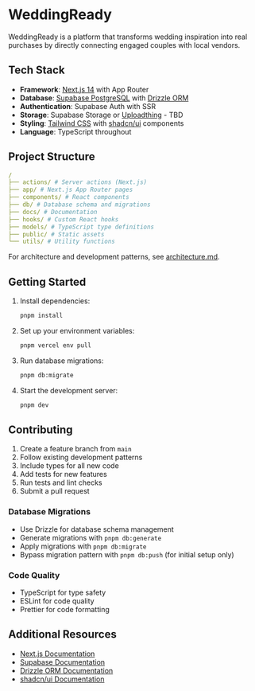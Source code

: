 # WeddingReady

WeddingReady is a platform that transforms wedding inspiration into real purchases by directly connecting engaged couples with local vendors. 

## Tech Stack

- **Framework**: [Next.js 14](https://nextjs.org) with App Router
- **Database**: [Supabase PostgreSQL](https://supabase.com) with [Drizzle ORM](https://orm.drizzle.team)
- **Authentication**: Supabase Auth with SSR
- **Storage**: Supabase Storage or [Uploadthing](https://uploadthing.com/dashboard/) - TBD
- **Styling**: [Tailwind CSS](https://tailwindcss.com) with [shadcn/ui](https://ui.shadcn.com) components
- **Language**: TypeScript throughout

## Project Structure
```yaml
/
├── actions/ # Server actions (Next.js)
├── app/ # Next.js App Router pages
├── components/ # React components
├── db/ # Database schema and migrations
├── docs/ # Documentation
├── hooks/ # Custom React hooks
├── models/ # TypeScript type definitions
├── public/ # Static assets
└── utils/ # Utility functions
```

For architecture and development patterns, see [architecture.md](docs/architecture.md).

## Getting Started

1. Install dependencies:
   ```bash
   pnpm install
   ```

2. Set up your environment variables:
   ```bash
   pnpm vercel env pull
   ```

3. Run database migrations:
   ```bash
   pnpm db:migrate
   ```

4. Start the development server:
   ```bash
   pnpm dev
   ```

## Contributing

1. Create a feature branch from `main`
2. Follow existing development patterns
3. Include types for all new code
4. Add tests for new features
5. Run tests and lint checks
6. Submit a pull request

### Database Migrations
- Use Drizzle for database schema management
- Generate migrations with `pnpm db:generate`
- Apply migrations with `pnpm db:migrate`
- Bypass migration pattern with `pnpm db:push` (for initial setup only)

### Code Quality
- TypeScript for type safety
- ESLint for code quality
- Prettier for code formatting

## Additional Resources

- [Next.js Documentation](https://nextjs.org/docs)
- [Supabase Documentation](https://supabase.com/docs)
- [Drizzle ORM Documentation](https://orm.drizzle.team)
- [shadcn/ui Documentation](https://ui.shadcn.com)